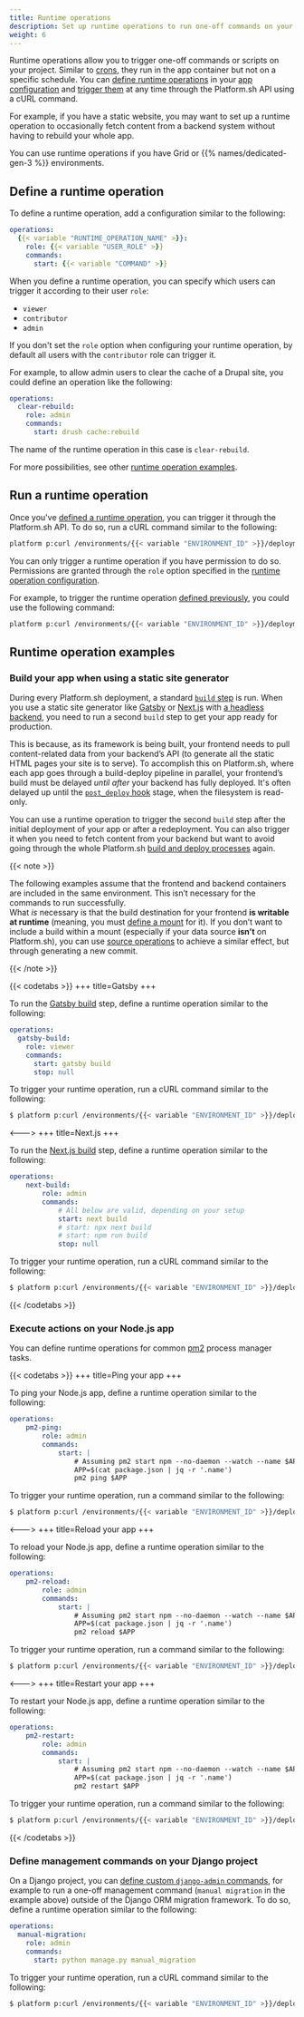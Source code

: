 ```yaml
---
title: Runtime operations
description: Set up runtime operations to run one-off commands on your project through the Platform.sh API.
weight: 6
---
```


Runtime operations allow you to trigger one-off commands or scripts on your project.
Similar to [crons](../create-apps/app-reference.md#crons), they run in the app container but not on a specific schedule.
You can [define runtime operations](#define-a-runtime-operation) in your [app configuration](../create-apps/app-reference.md)
and [trigger them](#run-a-runtime-operation) at any time through the Platform.sh API using a cURL command.

For example, if you have a static website,
you may want to set up a runtime operation to occasionally fetch content from a backend system
without having to rebuild your whole app.

You can use runtime operations if you have Grid or {{% names/dedicated-gen-3 %}} environments.

## Define a runtime operation

To define a runtime operation, add a configuration similar to the following:

```yaml {location=".platform.app.yaml"}
operations:
  {{< variable "RUNTIME_OPERATION_NAME" >}}:
    role: {{< variable "USER_ROLE" >}}
    commands:
      start: {{< variable "COMMAND" >}}
```

When you define a runtime operation,
you can specify which users can trigger it according to their user `role`:

- `viewer`
- `contributor`
- `admin`

If you don't set the `role` option when configuring your runtime operation,
by default all users with the `contributor` role can trigger it. 

For example, to allow admin users to clear the cache of a Drupal site,
you could define an operation like the following:

```yaml {location=".platform.app.yaml"}
operations:
  clear-rebuild:
    role: admin
    commands:
      start: drush cache:rebuild
```

The name of the runtime operation in this case is `clear-rebuild`.

For more possibilities, see other [runtime operation examples](#runtime-operation-examples). 

## Run a runtime operation

Once you've [defined a runtime operation](#define-a-runtime-operation), 
you can trigger it through the Platform.sh API.
To do so, run a cURL command similar to the following:

```bash
platform p:curl /environments/{{< variable "ENVIRONMENT_ID" >}}/deployments/current/operations -X POST -d '{"operation": "{{< variable "RUNTIME_OPERATION_NAME" >}}", "service": "{{< variable "CONTAINER_NAME" >}}"}' -p {{< variable "PROJECT_ID" >}}
```

You can only trigger a runtime operation if you have permission to do so.
Permissions are granted through the `role` option specified in the [runtime operation configuration](#define-a-runtime-operation).

For example, to trigger the runtime operation [defined previously](#define-a-runtime-operation),
you could use the following command:

```bash
platform p:curl /environments/{{< variable "ENVIRONMENT_ID" >}}/deployments/current/operations -X POST -d '{"operation": "clear-rebuild", "service": "app"}' -p {{< variable "PROJECT_ID" >}}
```

## Runtime operation examples

### Build your app when using a static site generator

During every Platform.sh deployment, a standard [`build` step](../overview/build-deploy.md#the-build) is run.
When you use a static site generator like [Gatsby](../guides/gatsby/_index.md)
or [Next.js](../guides/nextjs/_index.md) with [a headless backend](../guides/gatsby/headless/_index.md),
you need to run a second `build` step to get your app ready for production.

This is because, as its framework is being built,
your frontend needs to pull content-related data from your backend’s API
(to generate all the static HTML pages your site is to serve).
To accomplish this on Platform.sh, where each app goes through a build-deploy pipeline in parallel,
your frontend’s build must be delayed _until after_ your backend has fully deployed.
It's often delayed up until the [`post_deploy` hook](../create-apps/hooks/hooks-comparison.md#post-deploy-hook) stage,
when the filesystem is read-only.

You can use a runtime operation to trigger the second `build` step
after the initial deployment of your app or after a redeployment.
You can also trigger it when you need to fetch content from your backend
but want to avoid going through the whole Platform.sh [build and deploy processes](../overview/build-deploy.md) again.

{{< note >}}

The following examples assume that the frontend and backend containers are included in the same environment.
This isn’t necessary for the commands to run successfully.<BR>
What _is_ necessary is that the build destination for your frontend **is  writable at runtime**
(meaning, you must [define a mount](../create-apps/app-reference.md#mounts) for it).
If you don’t want to include a build within a mount (especially if your data source **isn’t** on Platform.sh),
you can use [source operations](../create-apps/source-operations.md) to achieve a similar effect,
but through generating a new commit.

{{< /note >}}

{{< codetabs >}}
+++
title=Gatsby
+++

To run the [Gatsby build](https://www.gatsbyjs.com/docs/conceptual/overview-of-the-gatsby-build-process/#understanding-gatsby-build-build-time) step,
define a runtime operation similar to the following:

```yaml {location=".platform.app.yaml"}
operations:
  gatsby-build:
    role: viewer
    commands:
      start: gatsby build
      stop: null
```

To trigger your runtime operation, run a cURL command similar to the following:

```bash
$ platform p:curl /environments/{{< variable "ENVIRONMENT_ID" >}}/deployments/current/operations -X POST -d '{"operation": "gatsby-build", "service": "{{< variable "CONTAINER_NAME" >}}"}' -p {{< variable "PROJECT_ID" >}}
```

<--->
+++
title=Next.js
+++

To run the [Next.js build](https://nextjs.org/docs/deployment#nextjs-build-api) step,
define a runtime operation similar to the following:

```yaml {location=".platform.app.yaml"}
operations:
    next-build:
        role: admin
        commands:
            # All below are valid, depending on your setup
            start: next build
            # start: npx next build
            # start: npm run build
            stop: null
```

To trigger your runtime operation, run a cURL command similar to the following:

```bash
$ platform p:curl /environments/{{< variable "ENVIRONMENT_ID" >}}/deployments/current/operations -X POST -d '{"operation": "next-rebuild", "service": "{{< variable "CONTAINER_NAME" >}}"}' -p {{< variable "PROJECT_ID" >}}
```

{{< /codetabs >}}

### Execute actions on your Node.js app

You can define runtime operations for common [pm2](https://pm2.io/docs/runtime/overview/) process manager tasks. 

{{< codetabs >}}
+++
title=Ping your app
+++

To ping your Node.js app, define a runtime operation similar to the following:

```yaml {location=".platform.app.yaml"}
operations:
    pm2-ping:
        role: admin 
        commands: 
            start: |
                # Assuming pm2 start npm --no-daemon --watch --name $APP -- start -- -p $PORT
                APP=$(cat package.json | jq -r '.name')
                pm2 ping $APP
``` 

To trigger your runtime operation, run a command similar to the following:

```bash
$ platform p:curl /environments/{{< variable "ENVIRONMENT_ID" >}}/deployments/current/operations -X POST -d '{"operation": "pm2-ping", "service": "{{< variable "CONTAINER_NAME" >}}"}' -p {{< variable "PROJECT_ID" >}}
```

<--->
+++
title=Reload your app
+++

To reload your Node.js app, define a runtime operation similar to the following:

```yaml {location=".platform.app.yaml"}
operations:
    pm2-reload:
        role: admin 
        commands: 
            start: |
                # Assuming pm2 start npm --no-daemon --watch --name $APP -- start -- -p $PORT
                APP=$(cat package.json | jq -r '.name')
                pm2 reload $APP
``` 
To trigger your runtime operation, run a command similar to the following:

```bash
$ platform p:curl /environments/{{< variable "ENVIRONMENT_ID" >}}/deployments/current/operations -X POST -d '{"operation": "pm2-reload", "service": "{{< variable "CONTAINER_NAME" >}}"}' -p {{< variable "PROJECT_ID" >}}
```

<--->
+++
title=Restart your app
+++

To restart your Node.js app, define a runtime operation similar to the following:

```yaml {location=".platform.app.yaml"}
operations:
    pm2-restart:
        role: admin 
        commands: 
            start: |
                # Assuming pm2 start npm --no-daemon --watch --name $APP -- start -- -p $PORT
                APP=$(cat package.json | jq -r '.name')
                pm2 restart $APP 
``` 

To trigger your runtime operation, run a command similar to the following:

```bash
$ platform p:curl /environments/{{< variable "ENVIRONMENT_ID" >}}/deployments/current/operations -X POST -d '{"operation": "pm2-restart", "service": "{{< variable "CONTAINER_NAME" >}}"}' -p {{< variable "PROJECT_ID" >}}
```

{{< /codetabs >}}

### Define management commands on your Django project

On a Django project, you can [define custom `django-admin` commands](https://docs.djangoproject.com/en/4.2/howto/custom-management-commands/), for example to run a one-off management command (`manual migration` in the example above) outside of the Django ORM migration framework.
To do so, define a runtime operation similar to the following:

```yaml {location=".platform.app.yaml"}
operations:
  manual-migration:
    role: admin
    commands:
      start: python manage.py manual_migration
```

To trigger your runtime operation, run a cURL command similar to the following:

```bash
$ platform p:curl /environments/{{< variable "ENVIRONMENT_ID" >}}/deployments/current/operations -X POST -d '{"operation": "manual-migration", "service": "{{< variable "CONTAINER_NAME" >}}"}' -p {{< variable "PROJECT_ID" >}}
```